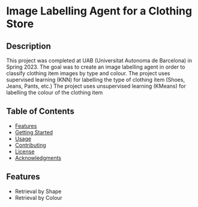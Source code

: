 # Image Labelling Agent for a Clothing Store

## Description

This project was completed at UAB (Universitat Autonoma de Barcelona) in Spring 2023. The goal was to create an image labelling agent in order to classify clothing item images by type and colour. 
The project uses supervised learning (KNN) for labelling the type of clothing item (Shoes, Jeans, Pants, etc.)
The project uses unsupervised learning (KMeans) for labelling the colour of the clothing item

## Table of Contents

- [Features](#features)
- [Getting Started](#getting-started)
- [Usage](#usage)
- [Contributing](#contributing)
- [License](#license)
- [Acknowledgments](#acknowledgments)

## Features

- Retrieval by Shape
- Retrieval by Colour

